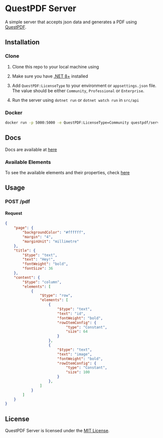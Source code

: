 # QuestPDF Server

A simple server that accepts json data and generates a PDF using [QuestPDF](https://github.com/QuestPDF/QuestPDF).

## Installation

### Clone

1. Clone this repo to your local machine using

2. Make sure you have [.NET 8+](https://dotnet.microsoft.com/download/dotnet/8.0) installed

3. Add `QuestPDF:LicenseType` to your environment or `appsettings.json` file. The value should be either `Community`, `Professional` or `Enterprise`.

4. Run the server using `dotnet run` or `dotnet watch run` in `src/api`

### Docker

```bash
docker run -p 5000:5000 -e QuestPDF:LicenseType=Community questpdf/server
```

## Docs

Docs are available at [here](./docs/README.md)

### Available Elements

To see the available elements and their properties, check [here](./docs/elements/README.md)

## Usage

### POST /pdf

#### Request

```json
{
    "page": {
        "backgroundColor": "#ffffff",
        "margin": "4",
        "marginUnit": "millimetre"
    },
    "title": {
        "$type": "text",
        "text": "Hey!",
        "fontWeight": "bold",
        "fontSize": 36
    },
    "content": {
        "$type": "column",
        "elements": [
            {
                "$type": "row",
                "elements": [
                    {
                        "$type": "text",
                        "text": "id",
                        "fontWeight": "bold",
                        "rowItemConfig": {
                            "type": "Constant",
                            "size": 64
                        }
                    },
                    {
                        "$type": "text",
                        "text": "image",
                        "fontWeight": "bold",
                        "rowItemConfig": {
                            "type": "Constant",
                            "size": 100
                        }
                    },
                ]
            }
        ]
    }
}
```

## License

QuestPDF Server is licensed under the [MIT License](/LICENSE).
